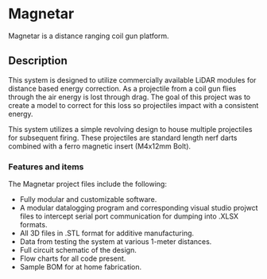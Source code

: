 # Magnetar
Magnetar is a distance ranging coil gun platform.

## Description
This system is designed to utilize commercially available LiDAR modules for distance based energy correction. As a projectile from a coil gun flies through the air energy is lost through drag. The goal of this project was to create a model to correct for this loss so projectiles impact with a consistent energy.

This system utilizes a simple revolving design to house multiple projectiles for subsequent firing. These projectiles are standard length nerf darts combined with a ferro magnetic insert (M4x12mm Bolt).

### Features and items
The Magnetar project files include the following: 
- Fully modular and customizable software.
- A modular datalogging program and corresponding visual studio projwct files to intercept serial port communication for dumping into .XLSX formats.
- All 3D files in .STL format for additive manufacturing.
- Data from testing the system at various 1-meter distances.
- Full circuit schematic of the design.
- Flow charts for all code present.
- Sample BOM for at home fabrication.



